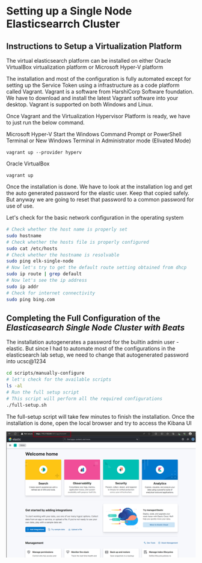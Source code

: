 # Setting up a Single Node Elasticsearrch Cluster

## Instructions to Setup a Virtualization Platform
The virtual elasticsearch platform can be installed on either Oracle VirtualBox virtualization platform or Microsoft Hyper-V platform

The installation and most of the configuration is fully automated except for setting up the Service Token using a infrastructure as a code platform called Vagrant. Vagrant is a software from HarshiCorp Software foundation. We have to download and install the latest Vagrant software into your desktop. Vagrant is supported on both Windows and Linux. 

Once Vagrant and the Virtualization Hypervisor Platform is ready, we have to just run the below command. 

Microsoft Hyper-V
Start the Windows Command Prompt or PowerShell Terminal or New Windows Terminal in Administrator mode (Elivated Mode)

```dos
vagrant up --provider hyperv
```


Oracle VirtualBox
```dos
vagrant up 
```

Once the installation is done. We have to look at the installation log and get the auto generated password for the elastic user. Keep that copied safely. But anyway we are going to reset that password to a common password for use of use. 

Let's check for the basic network configuration in the operating system

```bash
# Check whether the host name is properly set
sudo hostname
# Check whether the hosts file is properly configured
sudo cat /etc/hosts
# Check whether the hostname is resolvable
sudo ping elk-single-node
# Now let's try to get the default route setting obtained from dhcp
sudo ip route | grep default
# Now let's see the ip address
sudo ip addr
# Check for internet connectivity
sudo ping bing.com
```


## Completing the Full Configuration of the ***Elasticasearch Single Node Cluster with Beats***
The installation autogenerates a password for the builtin admin user - elastic. But since I had to automate most of the configurations in the elasticsearch lab setup, we need to change that autogenerated password into ucsc@1234

```bash
cd scripts/manually-configure
# let's check for the available scripts
ls -al 
# Run the full setup script
# This script will perform all the required configurations
./full-setup.sh

```
The full-setup script will take few minutes to finish the installation. Once the installation is done, open the local browser and try to access the Kibana UI 

![Kibana UI](/images/01-kibana-ui.png)

